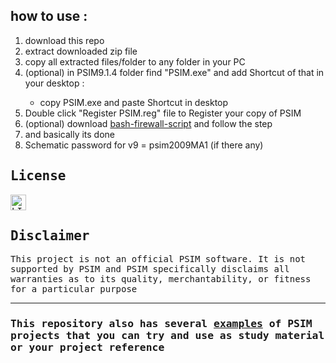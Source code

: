 <h2>how to use :</h2>
<ol>
	<li>download this repo</li>
	<li>extract downloaded zip file</li>
	<li>copy all extracted files/folder to any folder in your PC</li>
	<li>(optional) in PSIM9.1.4 folder find "PSIM.exe" and add Shortcut of that in your desktop :</li>
	<ul>
	<li>copy PSIM.exe and paste Shortcut in desktop</li>
	</ul>
	<li>Double click "Register PSIM.reg" file to Register your copy of PSIM</li>
	<li>(optional) download <a href="https://github.com/1999AZZAR/bash-firewall-script" target="_blank">bash-firewall-script</a> and follow the step </li>
	<li>and basically its done</li>
	<li>Schematic password for v9 = psim2009MA1 (if there any)</li>
	</ol>
<div>
<samp>
<h2>License</h2>
<a href="https://github.com/1999AZZAR/PSIM-9.1.4/blob/master/LICENSE"><img src="https://img.shields.io/github/license/1999azzar/PSIM-9.1.4?style=for-the-badge" height="25"
     alt="LICENSE" /></a>

<h2>Disclaimer</h2>
This project is not an official PSIM software. It is not supported by PSIM and PSIM specifically disclaims all warranties as to its quality, merchantability, or fitness for a particular purpose

-----
<h3>This repository also has several <a href="https://github.com/1999AZZAR/PSIM-9.1.4/tree/master/PSIM%209.1.4/examples" target="_blank">examples</a> of PSIM projects that you can try and use as study material or your project reference</h3>
